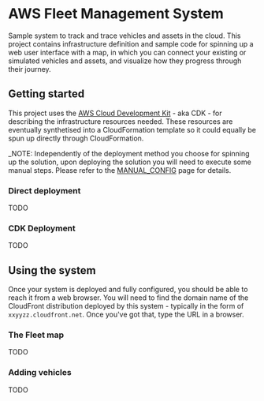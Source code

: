 # AWS Fleet Management System

Sample system to track and trace vehicles and assets in the cloud. This project contains infrastructure definition and sample code for spinning up a web user interface with a map, in which you can connect your existing or simulated vehicles and assets, and visualize how they progress through their journey.

## Getting started

This project uses the [AWS Cloud Development Kit](https://github.com/awslabs/aws-cdk) - aka CDK - for describing the infrastructure resources needed. These resources are eventually synthetised into a CloudFormation template so it could equally be spun up directly through CloudFormation. 

_NOTE: Independently of the deployment method you choose for spinning up the solution, upon deploying the solution you will need to execute some manual steps. Please refer to the [MANUAL_CONFIG](./MANUAL_CONFIG.md) page for details.

### Direct deployment

TODO

### CDK Deployment

TODO

## Using the system

Once your system is deployed and fully configured, you should be able to reach it from a web browser. You will need to find the domain name of the CloudFront distribution deployed by this system - typically in the form of `xxyyzz.cloudfront.net`. Once you've got that, type the URL in a browser.

### The Fleet map

TODO

### Adding vehicles

TODO